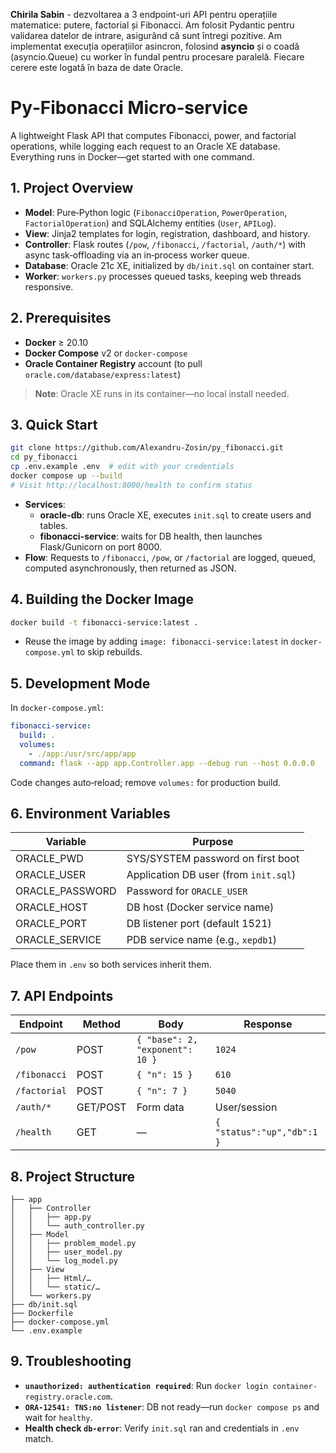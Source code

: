**Chirila Sabin** - dezvoltarea a 3 endpoint-uri API pentru operațiile matematice: putere, factorial și Fibonacci. Am folosit Pydantic pentru validarea datelor de intrare, asigurând că sunt întregi pozitive. Am implementat execuția operațiilor asincron, folosind **asyncio** și o coadă (asyncio.Queue) cu worker în fundal pentru procesare paralelă. Fiecare cerere este logată în baza de date Oracle.

# Py‑Fibonacci Micro‑service

A lightweight Flask API that computes Fibonacci, power, and factorial operations, while logging each request to an Oracle XE database. Everything runs in Docker—get started with one command.

## 1. Project Overview
- **Model**: Pure‑Python logic (`FibonacciOperation`, `PowerOperation`, `FactorialOperation`) and SQLAlchemy entities (`User`, `APILog`).
- **View**: Jinja2 templates for login, registration, dashboard, and history.
- **Controller**: Flask routes (`/pow`, `/fibonacci`, `/factorial`, `/auth/*`) with async task‑offloading via an in‑process worker queue.
- **Database**: Oracle 21c XE, initialized by `db/init.sql` on container start.
- **Worker**: `workers.py` processes queued tasks, keeping web threads responsive.

## 2. Prerequisites
- **Docker** ≥ 20.10
- **Docker Compose** v2 or `docker-compose`
- **Oracle Container Registry** account (to pull `oracle.com/database/express:latest`)

> **Note**: Oracle XE runs in its container—no local install needed.

## 3. Quick Start
```bash
git clone https://github.com/Alexandru-Zosin/py_fibonacci.git
cd py_fibonacci
cp .env.example .env  # edit with your credentials
docker compose up --build
# Visit http://localhost:8000/health to confirm status
```
- **Services**:
  - **oracle-db**: runs Oracle XE, executes `init.sql` to create users and tables.
  - **fibonacci-service**: waits for DB health, then launches Flask/Gunicorn on port 8000.
- **Flow**: Requests to `/fibonacci`, `/pow`, or `/factorial` are logged, queued, computed asynchronously, then returned as JSON.

## 4. Building the Docker Image
```bash
docker build -t fibonacci-service:latest .
```
- Reuse the image by adding `image: fibonacci-service:latest` in `docker-compose.yml` to skip rebuilds.

## 5. Development Mode
In `docker-compose.yml`:
```yaml
fibonacci-service:
  build: .
  volumes:
    - ./app:/usr/src/app/app
  command: flask --app app.Controller.app --debug run --host 0.0.0.0
```
Code changes auto‑reload; remove `volumes:` for production build.

## 6. Environment Variables
| Variable         | Purpose                                              |
|------------------|------------------------------------------------------|
| ORACLE_PWD       | SYS/SYSTEM password on first boot                    |
| ORACLE_USER      | Application DB user (from `init.sql`)                |
| ORACLE_PASSWORD  | Password for `ORACLE_USER`                           |
| ORACLE_HOST      | DB host (Docker service name)                        |
| ORACLE_PORT      | DB listener port (default 1521)                      |
| ORACLE_SERVICE   | PDB service name (e.g., `xepdb1`)                    |

Place them in `.env` so both services inherit them.

## 7. API Endpoints
| Endpoint       | Method | Body                        | Response      |
|----------------|--------|-----------------------------|---------------|
| `/pow`         | POST   | `{ "base": 2, "exponent": 10 }` | `1024`        |
| `/fibonacci`   | POST   | `{ "n": 15 }`             | `610`         |
| `/factorial`   | POST   | `{ "n": 7 }`              | `5040`        |
| `/auth/*`      | GET/POST | Form data                 | User/session  |
| `/health`      | GET    | —                           | `{ "status":"up","db":1 }` |

## 8. Project Structure
```
├── app
│   ├── Controller
│   │   ├── app.py
│   │   └── auth_controller.py
│   ├── Model
│   │   ├── problem_model.py
│   │   ├── user_model.py
│   │   └── log_model.py
│   ├── View
│   │   ├── Html/…
│   │   └── static/…
│   └── workers.py
├── db/init.sql
├── Dockerfile
├── docker-compose.yml
└── .env.example
```

## 9. Troubleshooting
- **`unauthorized: authentication required`**: Run `docker login container-registry.oracle.com`.
- **`ORA-12541: TNS:no listener`**: DB not ready—run `docker compose ps` and wait for `healthy`.
- **Health check `db-error`**: Verify `init.sql` ran and credentials in `.env` match.

